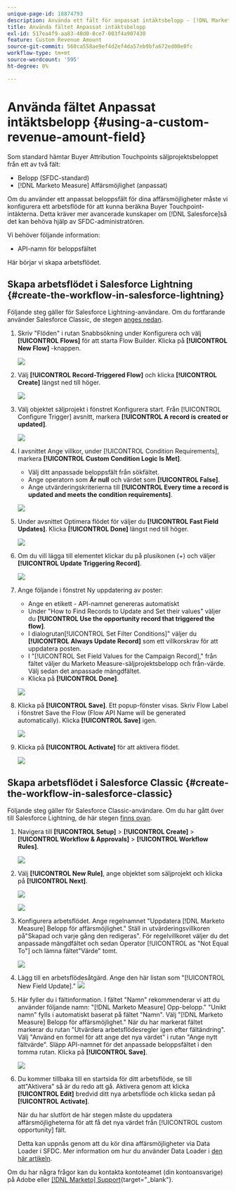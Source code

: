 ```yaml
---
unique-page-id: 18874793
description: Använda ett fält för anpassat intäktsbelopp - [!DNL Marketo Measure] - Produktdokumentation
title: Använda fältet Anpassat intäktsbelopp
exl-id: 517ea4f9-aa83-48d0-8ce7-003f4a907430
feature: Custom Revenue Amount
source-git-commit: 560ca558ae9ef4d2ef4da57eb9bfa672ed00e0fc
workflow-type: tm+mt
source-wordcount: '595'
ht-degree: 0%

---
```


# Använda fältet Anpassat intäktsbelopp {#using-a-custom-revenue-amount-field}

Som standard hämtar Buyer Attribution Touchpoints säljprojektsbeloppet från ett av två fält:

* Belopp (SFDC-standard)
* [!DNL Marketo Measure] Affärsmöjlighet (anpassat)

Om du använder ett anpassat beloppsfält för dina affärsmöjligheter måste vi konfigurera ett arbetsflöde för att kunna beräkna Buyer Touchpoint-intäkterna. Detta kräver mer avancerade kunskaper om [!DNL Salesforce]så det kan behöva hjälp av SFDC-administratören.

Vi behöver följande information:

* API-namn för beloppsfältet

Här börjar vi skapa arbetsflödet.

## Skapa arbetsflödet i Salesforce Lightning {#create-the-workflow-in-salesforce-lightning}

Följande steg gäller för Salesforce Lightning-användare. Om du fortfarande använder Salesforce Classic, de stegen [anges nedan](#create-the-workflow-in-salesforce-classic).

1. Skriv &quot;Flöden&quot; i rutan Snabbsökning under Konfigurera och välj **[!UICONTROL Flows]** för att starta Flow Builder. Klicka på **[!UICONTROL New Flow]** -knappen.

   ![](assets/using-a-custom-revenue-amount-field-1.png)

1. Välj **[!UICONTROL Record-Triggered Flow]** och klicka **[!UICONTROL Create]** längst ned till höger.

   ![](assets/using-a-custom-revenue-amount-field-2.png)

1. Välj objektet säljprojekt i fönstret Konfigurera start. Från [!UICONTROL Configure Trigger] avsnitt, markera **[!UICONTROL A record is created or updated]**.

   ![](assets/using-a-custom-revenue-amount-field-3.png)

1. I avsnittet Ange villkor, under [!UICONTROL Condition Requirements], markera **[!UICONTROL Custom Condition Logic Is Met]**.
   * Välj ditt anpassade beloppsfält från sökfältet.
   * Ange operatorn som **Är null** och värdet som **[!UICONTROL False]**.
   * Ange utvärderingskriterierna till **[!UICONTROL Every time a record is updated and meets the condition requirements]**.

   ![](assets/using-a-custom-revenue-amount-field-4.png)

1. Under avsnittet Optimera flödet för väljer du **[!UICONTROL Fast Field Updates]**. Klicka **[!UICONTROL Done]** längst ned till höger.

   ![](assets/using-a-custom-revenue-amount-field-5.png)

1. Om du vill lägga till elementet klickar du på plusikonen (+) och väljer **[!UICONTROL Update Triggering Record]**.

   ![](assets/using-a-custom-revenue-amount-field-6.png)

1. Ange följande i fönstret Ny uppdatering av poster:

   * Ange en etikett - API-namnet genereras automatiskt
   * Under &quot;How to Find Records to Update and Set their values&quot; väljer du **[!UICONTROL Use the opportunity record that triggered the flow]**.
   * I dialogrutan[!UICONTROL Set Filter Conditions]&quot; väljer du **[!UICONTROL Always Update Record]** som ett villkorskrav för att uppdatera posten.
   * I &quot;[!UICONTROL Set Field Values for the Campaign Record],&quot; från fältet väljer du Marketo Measure-säljprojektsbelopp och från-värde. Välj sedan det anpassade mängdfältet.
   * Klicka på **[!UICONTROL Done]**.

   ![](assets/using-a-custom-revenue-amount-field-7.png)

1. Klicka på **[!UICONTROL Save]**. Ett popup-fönster visas. Skriv Flow Label i fönstret Save the Flow (Flow API Name will be generated automatically). Klicka **[!UICONTROL Save]** igen.

   ![](assets/using-a-custom-revenue-amount-field-8.png)

1. Klicka på **[!UICONTROL Activate]** för att aktivera flödet.

   ![](assets/using-a-custom-revenue-amount-field-9.png)

## Skapa arbetsflödet i Salesforce Classic {#create-the-workflow-in-salesforce-classic}

Följande steg gäller för Salesforce Classic-användare. Om du har gått över till Salesforce Lightning, de här stegen [finns ovan](#create-the-workflow-in-salesforce-lightning).

1. Navigera till **[!UICONTROL Setup]** > **[!UICONTROL Create]** > **[!UICONTROL Workflow & Approvals]** > **[!UICONTROL Workflow Rules]**.

   ![](assets/using-a-custom-revenue-amount-field-10.png)

1. Välj **[!UICONTROL New Rule]**, ange objektet som säljprojekt och klicka på **[!UICONTROL Next]**.

   ![](assets/using-a-custom-revenue-amount-field-11.png)

   ![](assets/using-a-custom-revenue-amount-field-12.png)

1. Konfigurera arbetsflödet. Ange regelnamnet &quot;Uppdatera [!DNL Marketo Measure] Belopp för affärsmöjlighet.&quot; Ställ in utvärderingsvillkoren på&quot;Skapad och varje gång den redigeras&quot;. För regelvillkoret väljer du det anpassade mängdfältet och sedan Operator [!UICONTROL as "Not Equal To"] och lämna fältet&quot;Värde&quot; tomt.

   ![](assets/using-a-custom-revenue-amount-field-13.png)

1. Lägg till en arbetsflödesåtgärd. Ange den här listan som &quot;[!UICONTROL New Field Update].&quot;
   ![](assets/using-a-custom-revenue-amount-field-14.png)

1. Här fyller du i fältinformation. I fältet &quot;Namn&quot; rekommenderar vi att du använder följande namn: &quot;[!DNL Marketo Measure] Opp-belopp.&quot; &quot;Unikt namn&quot; fylls i automatiskt baserat på fältet &quot;Namn&quot;. Välj &quot;[!DNL Marketo Measure] Belopp för affärsmöjlighet.&quot; När du har markerat fältet markerar du rutan &quot;Utvärdera arbetsflödesregler igen efter fältändring&quot;. Välj &quot;Använd en formel för att ange det nya värdet&quot; i rutan &quot;Ange nytt fältvärde&quot;. Släpp API-namnet för det anpassade beloppsfältet i den tomma rutan. Klicka på **[!UICONTROL Save]**.

   ![](assets/using-a-custom-revenue-amount-field-15.png)

1. Du kommer tillbaka till en startsida för ditt arbetsflöde, se till att&quot;Aktivera&quot; så är du redo att gå. Aktivera genom att klicka **[!UICONTROL Edit]** bredvid ditt nya arbetsflöde och klicka sedan på **[!UICONTROL Activate]**.

   När du har slutfört de här stegen måste du uppdatera affärsmöjligheterna för att få det nya värdet från [!UICONTROL custom opportunity] fält.

   Detta kan uppnås genom att du kör dina affärsmöjligheter via Data Loader i SFDC. Mer information om hur du använder Data Loader i [den här artikeln](/help/advanced-marketo-measure-features/custom-revenue-amount/using-data-loader-to-update-marketo-measure-custom-amount-field.md).

Om du har några frågor kan du kontakta kontoteamet (din kontoansvarige) på Adobe eller [[!DNL Marketo] Support](https://nation.marketo.com/t5/support/ct-p/Support){target="_blank"}.
